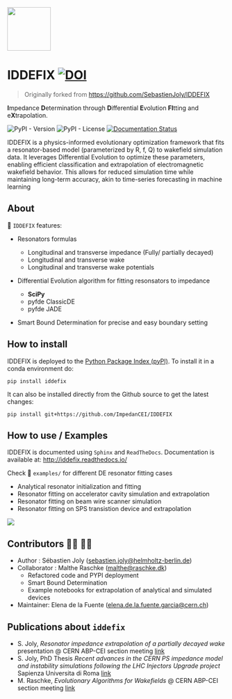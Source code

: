<img src="https://raw.githubusercontent.com/SebastienJoly/GARFIELD/main/logo.png"  width="100px"/>

# IDDEFIX [![DOI](https://zenodo.org/badge/318798682.svg)](https://zenodo.org/badge/latestdoi/{318798682})

> Originally forked from https://github.com/SebastienJoly/IDDEFIX

**I**mpedance **D**etermination through **D**ifferential **E**volution **FI**tting and e**X**trapolation.

![PyPI - Version](https://img.shields.io/pypi/v/IDDEFIX?style=flat-square&color=green)
![PyPI - License](https://img.shields.io/pypi/l/IDDEFIX?style=flat-square&color=pink)
[![Documentation Status](https://readthedocs.org/projects/iddefix/badge/?version=latest)](https://iddefix.readthedocs.io/en/latest/?badge=latest)

IDDEFIX is a physics-informed evolutionary optimization framework that fits a resonator-based model (parameterized by R, f, Q) to wakefield simulation data. It leverages Differential Evolution to optimize these parameters, enabling efficient classification and extrapolation of electromagnetic wakefield behavior. This allows for reduced simulation time while maintaining long-term accuracy, akin to time-series forecasting in machine learning


## About

🚀 `IDDEFIX` features:

* Resonators formulas
    * Longitudinal and transverse impedance (Fully/ partially decayed)
    * Longitudinal and transverse wake
    * Longitudinal and transverse wake potentials

* Differential Evolution algorithm for fitting resonsators to impedance
    * **SciPy**
    * pyfde ClassicDE
    * pyfde JADE

* Smart Bound Determination for precise and easy boundary setting

## How to install
IDDEFIX is deployed to the [Python Package Index (pyPI)](https://pypi.org/project/iddefix/). To install it in a conda environment do:
```
pip install iddefix
```
It can also be installed directly from the Github source to get the latest changes:
```
pip install git+https://github.com/ImpedanCEI/IDDEFIX
```

## How to use / Examples

IDDEFIX is documented using `Sphinx` and `ReadTheDocs`. Documentation is available at: http://iddefix.readthedocs.io/ 

Check :file_folder: `examples/` for different DE resonator fitting cases
* Analytical resonator initialization and fitting
* Resonator fitting on accelerator cavity simulation and extrapolation
* Resonator fitting on beam wire scanner simulation
* Resonator fitting on SPS transistion device and extrapolation

<img src="https://mattermost.web.cern.ch/files/4si7ipbezfyjdmd1zzr567hswh/public?h=2dcugjRruq3p9yEYea-9f1mXPfUbuujKRNh8dTA77a4"/>

## Contributors :woman_technologist: :man_technologist:
* Author : Sébastien Joly (sebastien.joly@helmholtz-berlin.de)
* Collaborator : Malthe Raschke (malthe@raschke.dk)
  * Refactored code and PYPI deployment
  * Smart Bound Determination
  * Example notebooks for extrapolation of analytical and simulated devices
* Maintainer: Elena de la Fuente (elena.de.la.fuente.garcia@cern.ch)

## Publications about `iddefix`
- S. Joly, *Resonator impedance extrapolation of a partially decayed wake* presentation @ CERN ABP-CEI section meeting [link](https://indico.cern.ch/event/1265710/contributions/5315305/attachments/2621462/4532440/Partially_decayed_wake.pdf)
- S. Joly, PhD Thesis *Recent advances in the CERN PS impedance model and instability simulations following the LHC Injectors Upgrade project* Sapienza Universita di Roma [link](https://hdl.handle.net/11573/1718791)
- M. Raschke, *Evolutionary Algorithms for Wakefields* @ CERN ABP-CEI section meeting [link](https://indico.cern.ch/event/1496532/contributions/6303923/attachments/2992287/5283277/Evolutionary%20algorithms%20for%20Wakefields%20-%20CERN.pdf)
